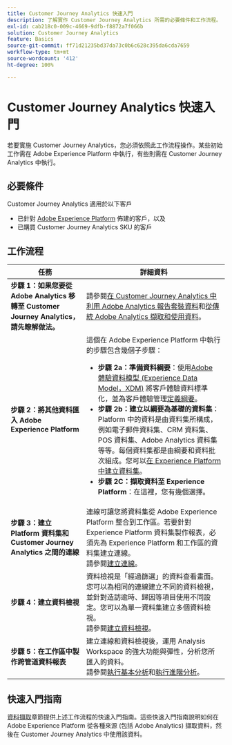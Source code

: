 ```yaml
---
title: Customer Journey Analytics 快速入門
description: 了解實作 Customer Journey Analytics 所需的必要條件和工作流程。
exl-id: cab218c0-009c-4669-9dfb-f8872a7f066b
solution: Customer Journey Analytics
feature: Basics
source-git-commit: ff71d21235bd37da73c0b6c628c395da6cda7659
workflow-type: tm+mt
source-wordcount: '412'
ht-degree: 100%

---
```


# Customer Journey Analytics 快速入門

若要實施 Customer Journey Analytics，您必須依照此工作流程操作。某些初始工作需在 Adobe Experience Platform 中執行，有些則需在 Customer Journey Analytics 中執行。

## 必要條件

Customer Journey Analytics 適用於以下客戶

* 已針對 [Adobe Experience Platform](https://www.adobe.com/tw/experience-platform.html) 佈建的客戶，以及
* 已購買 Customer Journey Analytics SKU 的客戶

## 工作流程

| 任務 | 詳細資料 |
| --- | --- |
| **步驟 1：如果您要從 Adobe Analytics 移轉至 Customer Journey Analytics，請先瞭解做法。** | 請參閱[在 Customer Journey Analytics 中利用 Adobe Analytics 報告套裝資料](/help/getting-started/aa-vs-cja/aa-data-in-cja.md)和[從傳統 Adobe Analytics 擷取和使用資料](../data-ingestion/analytics.md)。 |
| **步驟 2：將其他資料匯入 Adobe Experience Platform** | 這個在 Adobe Experience Platform 中執行的步驟包含幾個子步驟：<ul><li>**步驟 2a：準備資料綱要**：使用[Adobe 體驗資料模型 (Experience Data Model，XDM)](https://experienceleague.adobe.com/docs/experience-platform/xdm/home.html?lang=zh-Hant) 將客戶體驗資料標準化，並為客戶體驗管理[定義綱要](https://experienceleague.adobe.com/docs/experience-platform/xdm/tutorials/create-schema-ui.html?lang=zh-Hant)。</li><li>**步驟 2b：建立以綱要為基礎的資料集**：Platform 中的資料是由資料集所構成，例如電子郵件資料集、CRM 資料集、POS 資料集、Adobe Analytics 資料集等等。每個資料集都是由綱要和資料批次組成。您可以[在 Experience Platform 中建立資料集](https://experienceleague.adobe.com/docs/platform-learn/getting-started-for-data-architects-and-data-engineers/create-datasets.html?lang=zh-Hant)。</li><li>**步驟 2C：擷取資料至 Experience Platform**：在這裡，您有幾個選擇。</li></ul> |
| **步驟 3：建立 Platform 資料集和 Customer Journey Analytics 之間的連線** | 連線可讓您將資料集從 Adobe Experience Platform 整合到工作區。若要針對 Experience Platform 資料集製作報表，必須先為 Experience Platform 和工作區的資料集建立連線。<br>請參閱[建立連線](/help/connections/create-connection.md)。 |
| **步驟 4：建立資料檢視** | 資料檢視是「經過篩選」的資料查看畫面。您可以為相同的連線建立不同的資料檢視，並針對造訪逾時、歸因等項目使用不同設定。您可以為單一資料集建立多個資料檢視。<br>請參閱[建立資料檢視](/help/data-views/create-dataview.md)。 |
| **步驟 5：在工作區中製作跨管道資料報表** | 建立連線和資料檢視後，運用 Analysis Workspace 的強大功能與彈性，分析您所匯入的資料。<br>請參閱[執行基本分析](/help/analysis-workspace/perform-basic-analysis.md)和[執行進階分析](/help/analysis-workspace/perform-adv-analysis.md)。 |

## 快速入門指南

[資料擷取](../data-ingestion/data-ingestion.md)章節提供上述工作流程的快速入門指南。這些快速入門指南說明如何在 Adobe Experience Platform 從各種來源 (包括 Adobe Analytics) 擷取資料，然後在 Customer Journey Analytics 中使用該資料。

